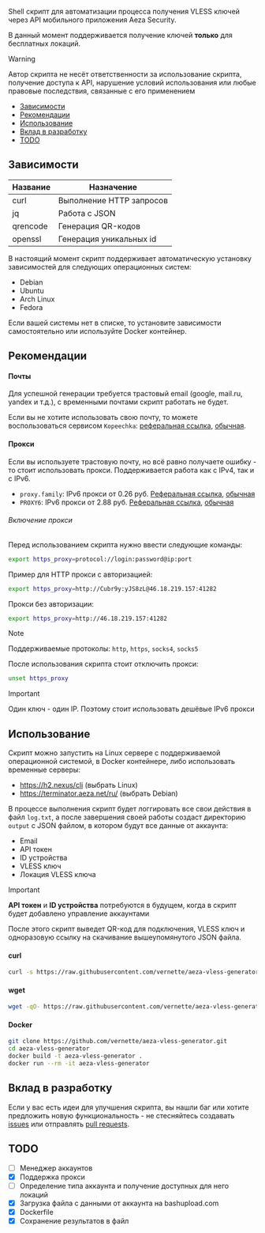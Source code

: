 Shell скрипт для автоматизации процесса получения VLESS ключей через API мобильного приложения Aeza Security.

В данный момент поддерживается получение ключей **только** для бесплатных локаций.

> [!WARNING]
> Автор скрипта не несёт ответственности за использование скрипта, получение доступа к API, нарушение условий использования или любые правовые последствия, связанные с его применением

- [Зависимости](#зависимости)
- [Рекомендации](#рекомендации)
- [Использование](#использование)
- [Вклад в разработку](#вклад-в-разработку)
- [TODO](#todo)

## Зависимости

| Название | Назначение               |
| -------- | ------------------------ |
| curl     | Выполнение HTTP запросов |
| jq       | Работа с JSON            |
| qrencode | Генерация QR-кодов       |
| openssl  | Генерация уникальных id  |

В настоящий момент скрипт поддерживает автоматическую установку зависимостей для следующих операционных систем:

- Debian
- Ubuntu
- Arch Linux
- Fedora

Если вашей системы нет в списке, то установите зависимости самостоятельно или используйте Docker контейнер.

## Рекомендации

#### Почты

Для успешной генерации требуется трастовый email (google, mail.ru, yandex и т.д.), с временными почтами скрипт работать не будет.

Если вы не хотите использовать свою почту, то можете воспользоваться сервисом `Kopeechka`: [реферальная ссылка](https://kopeechka.store/?ref=8331), [обычная](https://kopeechka.store/). 

#### Прокси

Если вы используете трастовую почту, но всё равно получаете ошибку - то стоит использовать прокси. Поддерживается работа как с IPv4, так и с IPv6.

- `proxy.family`: IPv6 прокси от 0.26 руб. [Реферальная ссылка](https://www.proxy.family/?r=218785), [обычная](https://proxy.family/)
- `PROXY6`: IPv6 прокси от 2.88 руб. [Реферальная ссылка](https://proxy6.net/?r=329875), [обычная](https://proxy6.net/)

###### Включение прокси

Перед использованием скрипта нужно ввести следующие команды:

```bash
export https_proxy=protocol://login:password@ip:port
```

Пример для HTTP прокси с авторизацией:

```bash
export https_proxy=http://Cubr9y:yJS8zL@46.18.219.157:41282
```

Прокси без авторизации:

```bash
export https_proxy=http://46.18.219.157:41282
```

> [!NOTE]
> Поддерживаемые протоколы: `http`, `https`, `socks4`, `socks5`

После использования скрипта стоит отключить прокси:

```bash
unset https_proxy
```

> [!IMPORTANT]
> Один ключ - один IP. Поэтому стоит использовать дешёвые IPv6 прокси

## Использование

Скрипт можно запустить на Linux сервере с поддерживаемой операционной системой, в Docker контейнере, либо использовать временные серверы:

- https://h2.nexus/cli (выбрать Linux)
- https://terminator.aeza.net/ru/ (выбрать Debian)

В процессе выполнения скрипт будет логгировать все свои действия в файл `log.txt`, а после завершения своей работы создаст директорию `output` с JSON файлом, в котором будут все данные от аккаунта:

- Email
- API токен
- ID устройства
- VLESS ключ
- Локация VLESS ключа

> [!IMPORTANT]
> **API токен** и **ID устройства** потребуются в будущем, когда в скрипт будет добавлено управление аккаунтами

После этого скрипт выведет QR-код для подключения, VLESS ключ и одноразовую ссылку на скачивание вышеупомянутого JSON файла.

#### curl

```bash
curl -s https://raw.githubusercontent.com/vernette/aeza-vless-generator/master/aeza-vless-generator.sh | bash
```

#### wget

```bash
wget -qO- https://raw.githubusercontent.com/vernette/aeza-vless-generator/master/aeza-vless-generator.sh | bash
```

#### Docker

```bash
git clone https://github.com/vernette/aeza-vless-generator.git
cd aeza-vless-generator
docker build -t aeza-vless-generator .
docker run --rm -it aeza-vless-generator
```

## Вклад в разработку

Если у вас есть идеи для улучшения скрипта, вы нашли баг или хотите предложить новую функциональность - не стесняйтесь создавать [issues](https://github.com/vernette/aeza-vless-generator/issues) или отправлять [pull requests](https://github.com/vernette/aeza-vless-generator/pulls).

## TODO

- [ ] Менеджер аккаунтов
- [x] Поддержка прокси
- [ ] Определение типа аккаунта и получение доступных для него локаций
- [x] Загрузка файла с данными от аккаунта на bashupload.com
- [x] Dockerfile
- [x] Сохранение результатов в файл
